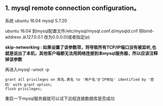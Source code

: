## 1. mysql remote connection configuration。

系统 ubuntu 16.04 mysql 5.7.20

ubuntu 16.04  到mysql配置文件/etc/mysql/mysql.conf.d/mysqld.cnf 将bind-address 从127.0.0.1 改为0.0.0.0(或者指定ip)

**skip-networking **: 如果设置了该参数项，将导致所有TCP/IP端口没有被监听,也就是说出了本机，其他客户端都无法用网络连接到本mysql服务器，所以**应该注释掉该参数**

再进入mysql -uroot -p

```mysql
grant all privileges on 库名.表名 to '用户名'@'IP地址' identified by '密码' with grant option;
flush privileges;
```

重启一下mysql服务器就可以试下远程连接数据库是否成功

